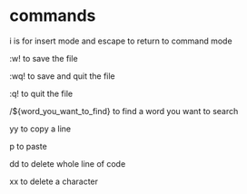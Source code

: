 # commands
i is for insert mode and escape to return to command mode

:w! to save the file

:wq! to save and quit the file

:q! to quit the file

/${word_you_want_to_find} to find a word you want to search

yy to copy a line

p to paste

dd to delete whole line of code 

xx to delete a character